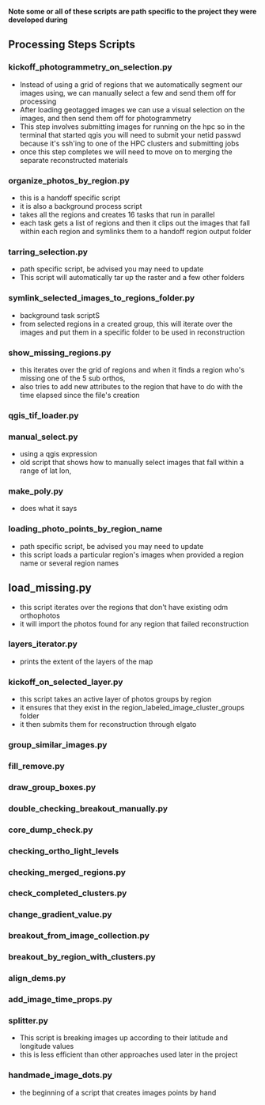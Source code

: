 **Note some or all of these scripts are path specific to the project they were developed during**
## Processing Steps Scripts
### kickoff_photogrammetry_on_selection.py
* Instead of using a grid of regions that we automatically segment our images using, we can manually select a few and send them off for processing
* After loading geotagged images we can use a visual selection on the images, and then send them off for photogrammetry
* This step involves submitting images for running on the hpc so in the terminal that started qgis you will need to submit your netid passwd because it's ssh'ing to one of the HPC clusters and submitting jobs
* once this step completes we will need to move on to merging the separate reconstructed materials

### organize_photos_by_region.py
* this is a handoff specific script
* it is also a background process script
* takes all the regions and creates 16 tasks that run in parallel
* each task gets a list of regions and then it clips out the images that fall within each region and symlinks them to a handoff region output folder

### tarring_selection.py
* path specific script, be advised you may need to update
* This script will automatically tar up the raster and a few other folders
### symlink_selected_images_to_regions_folder.py
* background task scriptS
* from selected regions in a created group, this will iterate over the images and put them in a specific folder to be used in reconstruction
### show_missing_regions.py
* this iterates over the grid of regions and when it finds a region who's missing one of the 5 sub orthos, 
* also tries to add new attributes to the region that have to do with the time elapsed since the file's creation
### qgis_tif_loader.py

### manual_select.py
* using a qgis expression
* old script that shows how to manually select images that fall within a range of lat lon,
### make_poly.py
* does what it says

### loading_photo_points_by_region_name
* path specific script, be advised you may need to update
* this script loads a particular region's images when provided a region name or several region names

## load_missing.py
* this script iterates over the regions that don't have existing odm orthophotos
* it will import the photos found for any region that failed reconstruction

### layers_iterator.py
* prints the extent of the layers of the map
### kickoff_on_selected_layer.py
* this script takes an active layer of photos groups by region
* it ensures that they exist in the region_labeled_image_cluster_groups folder
* it then submits them for reconstruction through elgato
### group_similar_images.py
### fill_remove.py
### draw_group_boxes.py
### double_checking_breakout_manually.py
### core_dump_check.py
### checking_ortho_light_levels
### checking_merged_regions.py
### check_completed_clusters.py
### change_gradient_value.py
### breakout_from_image_collection.py
### breakout_by_region_with_clusters.py
### align_dems.py
### add_image_time_props.py
### splitter.py
* This script is breaking images up according to their latitude and longitude values
* this is less efficient than other approaches used later in the project
### handmade_image_dots.py
* the beginning of a script that creates images points by hand